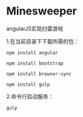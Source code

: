 # Minesweeper

angularJS实现扫雷游戏

1.在当前目录下下载所需的包：
   
    
    npm install angular
    
    npm install bootstrap
    
    npm install browser-sync
    
    npm install gulp

2.命令行启动服务：
    
    gulp
